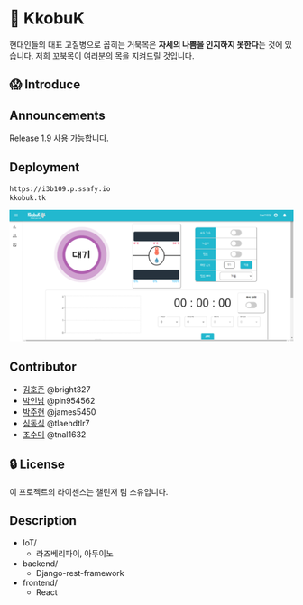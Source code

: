 # :rocket: KkobuK
현대인들의 대표 고질병으로 꼽히는 거북목은 **자세의 나쁨을 인지하지 못한다**는 것에 있습니다.
저희 꼬북목이 여러분의 목을 지켜드릴 것입니다.



## :scream: Introduce

## Announcements

Release 1.9 사용 가능합니다.




## Deployment
```
https://i3b109.p.ssafy.io
kkobuk.tk
```

![image-20200820223216187](README.assets/image-20200820223216187.png)



## Contributor
- [김호준](https://lab.ssafy.com/bright327) @bright327
- [박인남](https://lab.ssafy.com/pin954562) @pin954562
- [박주현](https://lab.ssafy.com/james5450) @james5450
- [심동식](https://lab.ssafy.com/tlaehdtlr7) @tlaehdtlr7
- [조수미](https://lab.ssafy.com/tnal1632) @tnal1632


## :lock: License
이 프로젝트의 라이센스는 챌린저 팀 소유입니다.



## Description

- IoT/
  - 라즈베리파이, 아두이노
- backend/
  - Django-rest-framework
- frontend/
  - React